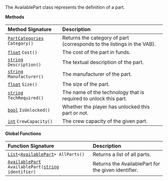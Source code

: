 The AvailablePart class represents the definition of a part.

**Methods**

| Method Signature | Description |
| :--- | :--- |
| [`PartCategories`](Enumeration-Type) `Category()` | Returns the category of part (corresponds to the listings in the VAB). |
| [`float`](Numeric-Type) `Cost()` | The cost of the part in funds. |
| [`string`](String-Type) `Description()` | The textual description of the part. |
| [`string`](String-Type) `Manufacturer()` | The manufacturer of the part. |
| [`float`](Numeric-Type) `Size()` | The size of the part. |
| [`string`](String-Type) `TechRequired()` | The name of the technology that is required to unlock this part. |
| [`bool`](Boolean-Type) `IsUnlocked()` | Whether the player has unlocked this part or not. |
| [`int`](Numeric-Type) `CrewCapacity()` | The crew capacity of the given part. |

**Global Functions**

| Function Signature| Description |
| :--- | :--- |
| [`List`](List-Type)`<`[`AvailablePart`](AvailablePart-Type)`> AllParts()` | Returns a list of all parts. |
| [`AvailablePart`](AvailablePart-Type) `AvailablePart(`[`string`](String-Type)` identifier)` | Returns the AvailablePart for the given identifier. |

